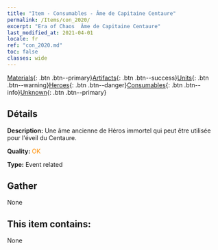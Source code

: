 ```yaml
---
title: "Item - Consumables - Âme de Capitaine Centaure"
permalink: /Items/con_2020/
excerpt: "Era of Chaos  Âme de Capitaine Centaure"
last_modified_at: 2021-04-01
locale: fr
ref: "con_2020.md"
toc: false
classes: wide
---
```

 [Materials](/fr/Items/){: .btn .btn--primary}[Artifacts](/fr/Items/Artifacts/){: .btn .btn--success}[Units](/fr/Items/Units/){: .btn .btn--warning}[Heroes](/fr/Items/Heroes/){: .btn .btn--danger}[Consumables](/fr/Items/Consumables/){: .btn .btn--info}[Unknown](/fr/Items/Unknown/){: .btn .btn--primary}

## Détails
 **Description:** Une âme ancienne de Héros immortel qui peut être utilisée pour l'éveil du Centaure.

 **Quality:** <span style="color: #FF8C00">OK</span>

 **Type:** Event related

## Gather

  None

## This item contains:

  None

